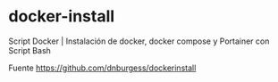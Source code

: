 # docker-install
Script Docker | Instalación de docker, docker compose y Portainer con Script Bash

Fuente
https://github.com/dnburgess/dockerinstall
